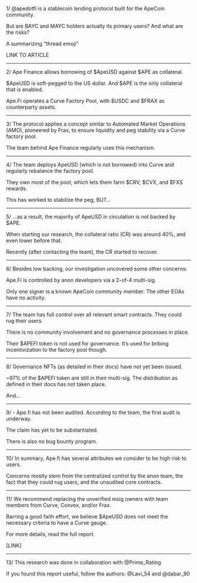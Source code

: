1/ @apedotfi is a stablecoin lending protocol built for the ApeCoin community.

But are BAYC and MAYC holders actually its primary users? And what are the risks?

A summarizing “thread emoji”

LINK TO ARTICLE
___

2/ Ape Finance allows borrowing of $ApeUSD against $APE as collateral.

$ApeUSD is soft-pegged to the US dollar. And $APE is the only collateral that is enabled.

Ape.Fi operates a Curve Factory Pool, with $USDC and $FRAX as counterparty assets.

___

3/ The protocol applies a concept similar to Automated Market Operations (AMO), pioneered by Frax, to ensure liquidity and peg stability via a Curve factory pool.

The team behind Ape Finance regularly uses this mechanism.
___

4/  The team deploys ApeUSD (which is not borrowed) into Curve and regularly rebalance the factory pool.

They own most of the pool, which lets them farm $CRV, $CVX, and $FXS rewards.

This has worked to stabilize the peg, BUT…
___

5/ …as a result, the majority of ApeUSD in circulation is not backed by $APE.

When starting our research, the collateral ratio (CR) was around 40%, and even lower before that.

Recently (after contacting the team), the CR started to recover.
___

6/ Besides low backing, our investigation uncovered some other concerns:

Ape.Fi is controlled by anon developers via a 2-of-4 multi-sig.

Only one signer is a known ApeCoin community member. The other EOAs have no activity.
___

7/ The team has full control over all relevant smart contracts. They could rug their users.

There is no community involvement and no governance processes in place.

Their $APEFI token is not used for governance. It’s used for bribing incentivization to the factory pool though.
___


8/ Governance NFTs (as detailed in their docs) have not yet been issued.

~97% of the $APEFI token are still in their multi-sig. The distribution as defined in their docs has not taken place.

And…
___

9/ - Ape.fi has not been audited. According to the team, the first audit is underway.

The claim has yet to be substantiated. 

There is also no bug bounty program.
___

10/ In summary, Ape.fi has several attributes we consider to be high risk to users.

Concerns mostly stem from the centralized control by the anon team, the fact that they could rug users, and the unaudited core contracts.
___


11/ We recommend replacing the unverified msig owners with team members from Curve, Convex, and/or Frax.

Barring a good faith effort, we believe $ApeUSD does not meet the necessary criteria to have a Curve gauge.

For more details, read the full report.

[LINK]
___

13/ This research was done in collaboration with @Prime_Rating

If you found this report useful, follow the authors: @Lavi_54 and @dabar_90
